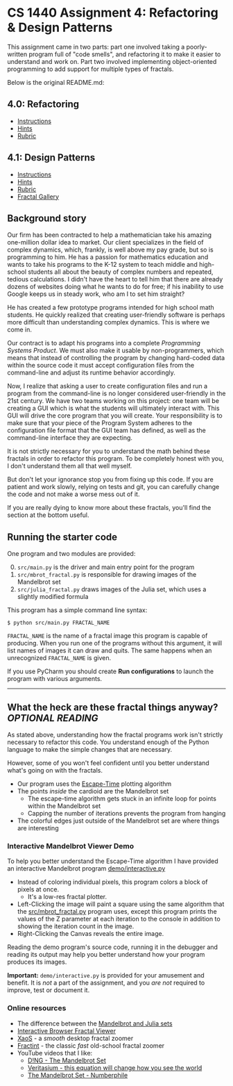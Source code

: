 # CS 1440 Assignment 4: Refactoring & Design Patterns

This assignment came in two parts: part one involved taking a poorly-written program full of "code smells", and refactoring it to make it easier to understand and work on. Part two involved implementing object-oriented programming to add support for multiple types of fractals.

Below is the original README.md:

## 4.0: Refactoring
* [Instructions](./instructions/README-4.0.md)
* [Hints](./instructions/Hints-4.0.md)
* [Rubric](./instructions/Rubric-4.0.md)


## 4.1: Design Patterns
* [Instructions](./instructions/README-4.1.md)
* [Hints](./instructions/Hints-4.1.md)
* [Rubric](./instructions/Rubric-4.1.md)
* [Fractal Gallery](./data/README.md)


## Background story

Our firm has been contracted to help a mathematician take his amazing
one-million dollar idea to market.  Our client specializes in the field of
complex dynamics, which, frankly, is well above my pay grade, but so is
programming to him.  He has a passion for mathematics education and wants to
take his programs to the K-12 system to teach middle and high-school students
all about the beauty of complex numbers and repeated, tedious calculations.  I
didn't have the heart to tell him that there are already dozens of websites
doing what he wants to do for free; if his inability to use Google keeps us in
steady work, who am I to set him straight?

He has created a few prototype programs intended for high school math students.
He quickly realized that creating user-friendly software is perhaps more
difficult than understanding complex dynamics.  This is where we come in.

Our contract is to adapt his programs into a complete *Programming Systems
Product*.  We must also make it usable by non-programmers, which means that
instead of controlling the program by changing hard-coded data within the
source code it must accept configuration files from the command-line and
adjust its runtime behavior accordingly.

Now, I realize that asking a user to create configuration files and run a
program from the command-line is no longer considered user-friendly in the
21st century.  We have two teams working on this project: one team will be
creating a GUI which is what the students will ultimately interact with.  This
GUI will drive the core program that you will create.  Your responsibility is
to make sure that your piece of the Program System adheres to the
configuration file format that the GUI team has defined, as well as the
command-line interface they are expecting.

It is not strictly necessary for you to understand the math behind these
fractals in order to refactor this program.  To be completely honest with you,
I don't understand them all that well myself.

But don't let your ignorance stop you from fixing up this code.  If you are
patient and work slowly, relying on tests and git, you can carefully change the
code and not make a worse mess out of it.

If you are really dying to know more about these fractals, you'll find the
section at the bottom useful.


## Running the starter code

One program and two modules are provided:

0.  `src/main.py` is the driver and main entry point for the program
1.  `src/mbrot_fractal.py` is responsible for drawing images of the Mandelbrot set
2.  `src/julia_fractal.py` draws images of the Julia set, which uses a slightly modified formula

This program has a simple command line syntax:

```
$ python src/main.py FRACTAL_NAME
```

`FRACTAL_NAME` is the name of a fractal image this program is capable of
producing.  When you run one of the programs without this argument, it will
list names of images it can draw and quits.  The same happens when an
unrecognized `FRACTAL_NAME` is given.

If you use PyCharm you should create **Run configurations** to launch the
program with various arguments.


--------------------------------------------------------------------------------

## What the heck are these fractal things anyway? *OPTIONAL READING*

As stated above, understanding how the fractal programs work isn't strictly
necessary to refactor this code.  You understand enough of the Python language
to make the simple changes that are necessary.

However, some of you won't feel confident until you better understand what's
going on with the fractals.

*   Our program uses the [Escape-Time](https://en.wikipedia.org/wiki/Plotting_algorithms_for_the_Mandelbrot_set) plotting algorithm
*   The points *inside* the cardioid are the Mandelbrot set
    *   The escape-time algorithm gets stuck in an infinite loop for points within the Mandelbrot set
    *   Capping the number of iterations prevents the program from hanging
*   The colorful edges just outside of the Mandelbrot set are where things are interesting


### Interactive Mandelbrot Viewer Demo

To help you better understand the Escape-Time algorithm I have provided an
interactive Mandelbrot program [demo/interactive.py](./demo/interactive.py)

*   Instead of coloring individual pixels, this program colors a block of
    pixels at once.
    *   It's a low-res fractal plotter.
*   Left-Clicking the image will paint a square using the same algorithm that
    the [src/mbrot_fractal.py](src/Testing/mbrot_fractal.py) program uses, except this
    program prints the values of the Z parameter at each iteration to the
    console in addition to showing the iteration count in the image.
*   Right-Clicking the Canvas reveals the entire image.

Reading the demo program's source code, running it in the debugger and reading
its output may help you better understand how your program produces its images.

**Important:** `demo/interactive.py` is provided for your amusement and
benefit.  It is *not* a part of the assignment, and you *are not* required to
improve, test or document it.


### Online resources

*   The difference between the [Mandelbrot and Julia sets](http://usefuljs.net/fractals/docs/julia_mandelbrot.html)
*   [Interactive Browser Fractal Viewer](http://usefuljs.net/fractals/)
*   [XaoS](https://xaos-project.github.io/) - a *smooth* desktop fractal zoomer
*   [Fractint](http://eyecandyarchive.com/Fractint/) - the classic *fast* old-school fractal zoomer
*   YouTube videos that I like:
    *   [D!NG - The Mandelbrot Set](https://youtu.be/MwjsO6aniig?t=70)
    *   [Veritasium - this equation will change how you see the world](https://youtu.be/ovJcsL7vyrk?t=410)
    *   [The Mandelbrot Set - Numberphile](https://www.youtube.com/watch?v=NGMRB4O922I)
